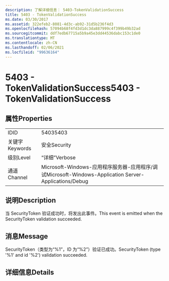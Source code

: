 ```yaml
---
description: 了解详细信息： 5403-TokenValidationSuccess
title: 5403 - TokenValidationSuccess
ms.date: 03/30/2017
ms.assetid: 322efeb2-8081-4d3c-ab92-31d5b236f4d3
ms.openlocfilehash: 57094b68f4fd3d1dc3da887999c4f399b49b32ad
ms.sourcegitcommit: ddf7edb67715a5b9a45e3dd44536dabc153c1de0
ms.translationtype: MT
ms.contentlocale: zh-CN
ms.lasthandoff: 02/06/2021
ms.locfileid: "99636164"
---
```

# <a name="5403---tokenvalidationsuccess"></a><span data-ttu-id="1e389-103">5403 - TokenValidationSuccess</span><span class="sxs-lookup"><span data-stu-id="1e389-103">5403 - TokenValidationSuccess</span></span>

## <a name="properties"></a><span data-ttu-id="1e389-104">属性</span><span class="sxs-lookup"><span data-stu-id="1e389-104">Properties</span></span>  
  
|||  
|-|-|  
|<span data-ttu-id="1e389-105">ID</span><span class="sxs-lookup"><span data-stu-id="1e389-105">ID</span></span>|<span data-ttu-id="1e389-106">5403</span><span class="sxs-lookup"><span data-stu-id="1e389-106">5403</span></span>|  
|<span data-ttu-id="1e389-107">关键字</span><span class="sxs-lookup"><span data-stu-id="1e389-107">Keywords</span></span>|<span data-ttu-id="1e389-108">安全</span><span class="sxs-lookup"><span data-stu-id="1e389-108">Security</span></span>|  
|<span data-ttu-id="1e389-109">级别</span><span class="sxs-lookup"><span data-stu-id="1e389-109">Level</span></span>|<span data-ttu-id="1e389-110">“详细”</span><span class="sxs-lookup"><span data-stu-id="1e389-110">Verbose</span></span>|  
|<span data-ttu-id="1e389-111">通道</span><span class="sxs-lookup"><span data-stu-id="1e389-111">Channel</span></span>|<span data-ttu-id="1e389-112">Microsoft-Windows-应用程序服务器-应用程序/调试</span><span class="sxs-lookup"><span data-stu-id="1e389-112">Microsoft-Windows-Application Server-Applications/Debug</span></span>|  
  
## <a name="description"></a><span data-ttu-id="1e389-113">说明</span><span class="sxs-lookup"><span data-stu-id="1e389-113">Description</span></span>  

 <span data-ttu-id="1e389-114">当 SecurityToken 验证成功时，将发出此事件。</span><span class="sxs-lookup"><span data-stu-id="1e389-114">This event is emitted when the SecurityToken validation succeeded.</span></span>  
  
## <a name="message"></a><span data-ttu-id="1e389-115">消息</span><span class="sxs-lookup"><span data-stu-id="1e389-115">Message</span></span>  

 <span data-ttu-id="1e389-116">SecurityToken（类型为“%1”，ID 为“%2”）验证已成功。</span><span class="sxs-lookup"><span data-stu-id="1e389-116">SecurityToken (type '%1' and id '%2') validation succeeded.</span></span>  
  
## <a name="details"></a><span data-ttu-id="1e389-117">详细信息</span><span class="sxs-lookup"><span data-stu-id="1e389-117">Details</span></span>
